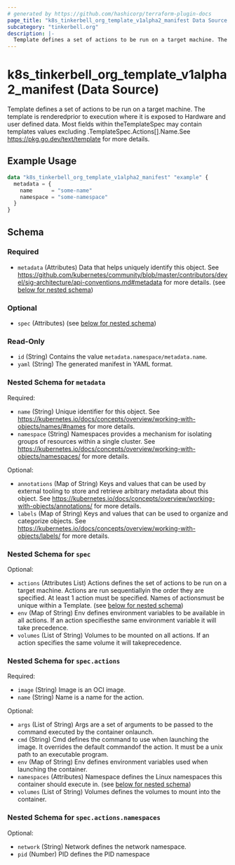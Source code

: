 ```yaml
---
# generated by https://github.com/hashicorp/terraform-plugin-docs
page_title: "k8s_tinkerbell_org_template_v1alpha2_manifest Data Source - terraform-provider-k8s"
subcategory: "tinkerbell.org"
description: |-
  Template defines a set of actions to be run on a target machine. The template is renderedprior to execution where it is exposed to Hardware and user defined data. Most fields within theTemplateSpec may contain templates values excluding .TemplateSpec.Actions[].Name.See https://pkg.go.dev/text/template for more details.
---
```


# k8s_tinkerbell_org_template_v1alpha2_manifest (Data Source)

Template defines a set of actions to be run on a target machine. The template is renderedprior to execution where it is exposed to Hardware and user defined data. Most fields within theTemplateSpec may contain templates values excluding .TemplateSpec.Actions[].Name.See https://pkg.go.dev/text/template for more details.

## Example Usage

```terraform
data "k8s_tinkerbell_org_template_v1alpha2_manifest" "example" {
  metadata = {
    name      = "some-name"
    namespace = "some-namespace"
  }
}
```

<!-- schema generated by tfplugindocs -->
## Schema

### Required

- `metadata` (Attributes) Data that helps uniquely identify this object. See https://github.com/kubernetes/community/blob/master/contributors/devel/sig-architecture/api-conventions.md#metadata for more details. (see [below for nested schema](#nestedatt--metadata))

### Optional

- `spec` (Attributes) (see [below for nested schema](#nestedatt--spec))

### Read-Only

- `id` (String) Contains the value `metadata.namespace/metadata.name`.
- `yaml` (String) The generated manifest in YAML format.

<a id="nestedatt--metadata"></a>
### Nested Schema for `metadata`

Required:

- `name` (String) Unique identifier for this object. See https://kubernetes.io/docs/concepts/overview/working-with-objects/names/#names for more details.
- `namespace` (String) Namespaces provides a mechanism for isolating groups of resources within a single cluster. See https://kubernetes.io/docs/concepts/overview/working-with-objects/namespaces/ for more details.

Optional:

- `annotations` (Map of String) Keys and values that can be used by external tooling to store and retrieve arbitrary metadata about this object. See https://kubernetes.io/docs/concepts/overview/working-with-objects/annotations/ for more details.
- `labels` (Map of String) Keys and values that can be used to organize and categorize objects. See https://kubernetes.io/docs/concepts/overview/working-with-objects/labels/ for more details.


<a id="nestedatt--spec"></a>
### Nested Schema for `spec`

Optional:

- `actions` (Attributes List) Actions defines the set of actions to be run on a target machine. Actions are run sequentiallyin the order they are specified. At least 1 action must be specified. Names of actionsmust be unique within a Template. (see [below for nested schema](#nestedatt--spec--actions))
- `env` (Map of String) Env defines environment variables to be available in all actions. If an action specifiesthe same environment variable it will take precedence.
- `volumes` (List of String) Volumes to be mounted on all actions. If an action specifies the same volume it will takeprecedence.

<a id="nestedatt--spec--actions"></a>
### Nested Schema for `spec.actions`

Required:

- `image` (String) Image is an OCI image.
- `name` (String) Name is a name for the action.

Optional:

- `args` (List of String) Args are a set of arguments to be passed to the command executed by the container onlaunch.
- `cmd` (String) Cmd defines the command to use when launching the image. It overrides the default commandof the action. It must be a unix path to an executable program.
- `env` (Map of String) Env defines environment variables used when launching the container.
- `namespaces` (Attributes) Namespace defines the Linux namespaces this container should execute in. (see [below for nested schema](#nestedatt--spec--actions--namespaces))
- `volumes` (List of String) Volumes defines the volumes to mount into the container.

<a id="nestedatt--spec--actions--namespaces"></a>
### Nested Schema for `spec.actions.namespaces`

Optional:

- `network` (String) Network defines the network namespace.
- `pid` (Number) PID defines the PID namespace
